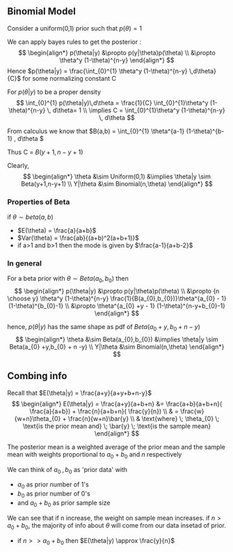 ## Binomial Model

Consider a uniform(0,1) prior such that $p(\theta) = 1$

We can apply bayes rules to get the posterior :
$$
\begin{align*}
p(\theta|y) &\propto p(y|\theta)p(\theta) \\
&\propto \theta^y (1-\theta)^{n-y}
\end{align*}
$$
Hence $p(\theta|y) = \frac{\int_{0}^{1} \theta^y (1-\theta)^{n-y} \,d\theta}{C}$ for some normalizing constant C

For $p(\theta|y)$ to be a proper density 
$$
\int_{0}^{1} p(\theta|y)\,d\theta = \frac{1}{C} \int_{0}^{1}\theta^y (1-\theta)^{n-y} \, d\theta= 1 \\
\implies C = \int_{0}^{1}\theta^y (1-\theta)^{n-y} \, d\theta
$$

From calculus we know that $B(a,b) = \int_{0}^{1} \theta^{a-1} (1-\theta)^{b-1} \, d\theta $

Thus C = $B(y+1,n-y+1)$

Clearly,
$$
\begin{align*}
\theta &\sim Uniform(0,1) &\implies \theta|y \sim Beta(y+1,n-y+1) \\
Y|\theta &\sim Binomial(n,\theta)
\end{align*}
$$

### Properties of Beta
if $\theta \sim beta(a,b)$
- $E(\theta) = \frac{a}{a+b}$
- $Var(\theta) = \frac{ab}{(a+b)^2(a+b+1)}$
- if a>1 and b>1 then the mode is given by $\frac{a-1}{a+b-2}$

### In general
For a beta prior with $\theta \sim Beta(a_{0},b_{0})$ then
$$
\begin{align*}
p(\theta|y) &\propto p(y|\theta)p(\theta) \\
&\propto {n \choose y} \theta^y (1-\theta)^{n-y} \frac{1}{B(a_{0},b_{0})}\theta^{a_{0} - 1} (1-\theta)^{b_{0}-1} \\
&\propto \theta^{a_{0} +y - 1} (1-\theta)^{n-y+b_{0}-1}
\end{align*}
$$

hence, $p(\theta|y)$ has the same shape as pdf of $Beta(a_{0} +y,b_{0} + n -y)$
$$
\begin{align*}
\theta &\sim Beta(a_{0},b_{0}) &\implies \theta|y \sim Beta(a_{0} +y,b_{0} + n -y) \\
Y|\theta &\sim Binomial(n,\theta)
\end{align*}
$$

## Combing info
Recall that $E(\theta|y) = \frac{a+y}{a+y+b+n-y}$
$$
\begin{align*}
E(\theta|y) = \frac{a+y}{a+b+n} &= \frac{a+b}{a+b+n}( \frac{a}{a+b}) + \frac{n}{a+b+n}( \frac{y}{n}) \\
& = \frac{w}{w+n}\theta_{0} + \frac{n}{w+n}\bar{y} \\
& \text{where} \; \theta_{0} \; \text{is the prior mean and} \; \bar{y} \; \text{is the sample mean}
\end{align*}
$$

The posterior mean is a weighted average of the prior mean and the sample mean with weights proportional to $a_{0} + b_{0} \; \text{and} \; n$ respectively

We can think of $a_{0} \;, b_{0}$ as 'prior data' with 
- $a_{0}$ as prior number of 1's 
-  $b_{0}$ as prior number of 0's
- and $a_{0} + b_{0}$ as prior sample size

We can see that if n increase, the weight on sample mean increases.  if $n > a_{0}+ b_{0}$, the majority of info about $\theta$ will come from our data insetad of prior.
- if $n >> a_{0}+ b_{0}$ then $E(\theta|y) \approx \frac{y}{n}$




